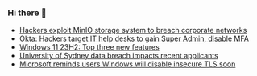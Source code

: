 ### Hi there 👋

<!--START_SECTION:feed-->
* [Hackers exploit MinIO storage system to breach corporate networks](https://www.bleepingcomputer.com/news/security/hackers-exploit-minio-storage-system-to-breach-corporate-networks/)
* [Okta: Hackers target IT help desks to gain Super Admin, disable MFA](https://www.bleepingcomputer.com/news/security/okta-hackers-target-it-help-desks-to-gain-super-admin-disable-mfa/)
* [Windows 11 23H2: Top three new features](https://www.bleepingcomputer.com/news/microsoft/windows-11-23h2-top-three-new-features/)
* [University of Sydney data breach impacts recent applicants](https://www.bleepingcomputer.com/news/security/university-of-sydney-data-breach-impacts-recent-applicants/)
* [Microsoft reminds users Windows will disable insecure TLS soon](https://www.bleepingcomputer.com/news/microsoft/microsoft-reminds-users-windows-will-disable-insecure-tls-soon/)
<!--END_SECTION:feed-->

<!--
**frankenk/frankenk** is a ✨ _special_ ✨ repository because its `README.md` (this file) appears on your GitHub profile.

Here are some ideas to get you started:

- 🔭 I’m currently working on ...
- 🌱 I’m currently learning ...
- 👯 I’m looking to collaborate on ...
- 🤔 I’m looking for help with ...
- 💬 Ask me about ...
- 📫 How to reach me: ...
- 😄 Pronouns: ...
- ⚡ Fun fact: ...
-->




